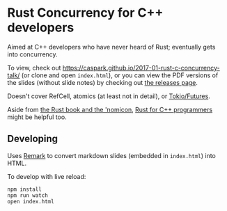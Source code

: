 # Rust Concurrency for C++ developers

Aimed at C++ developers who have never heard of Rust; eventually gets into concurrency.

To view, check out https://caspark.github.io/2017-01-rust-c-concurrency-talk/  (or clone and open `index.html`), or you can view the PDF versions of the slides (without slide notes) by checking out [the releases page](https://github.com/caspark/2017-01-rust-c-concurrency-talk/releases).

Doesn't cover RefCell, atomics (at least not in detail), or [Tokio/Futures](https://tokio.rs/).

Aside from [the Rust book and the 'nomicon](https://doc.rust-lang.org/), [Rust for C++ programmers](https://github.com/nrc/r4cppp) might be helpful too.

## Developing

Uses [Remark](https://github.com/gnab/remark/) to convert markdown slides (embedded in `index.html`) into HTML.

To develop with live reload:

```
npm install
npm run watch
open index.html
```
